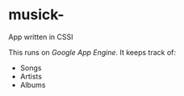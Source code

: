# musick-

App written in CSSI

This runs on *Google App Engine*. It keeps track of:

  * Songs
  * Artists
  * Albums
